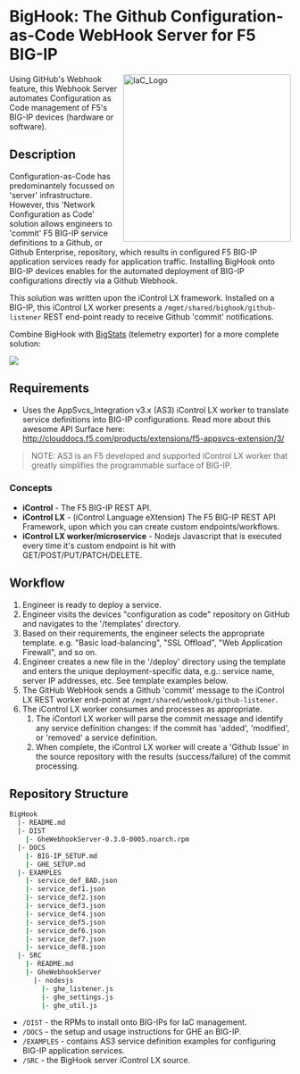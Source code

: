# BigHook: The Github Configuration-as-Code WebHook Server for F5 BIG-IP

<img align="right" width="300px" src="IaC_Logo-300dpi.png" alt="IaC_Logo"/>

Using GitHub's Webhook feature, this Webhook Server automates Configuration as Code management of F5's BIG-IP devices (hardware or software).

## Description

Configuration-as-Code has predominantely focussed on 'server' infrastructure. However, this 'Network Configuration as Code' solution allows engineers to 'commit' F5 BIG-IP service definitions to a Github, or Github Enterprise, repository, which results in configured F5 BIG-IP application services ready for application traffic. Installing BigHook onto BIG-IP devices enables for the automated deployment of BIG-IP configurations directly via a Github Webhook.

This solution was written upon the iControl LX framework. Installed on a BIG-IP, this iControl LX worker presents a `/mgmt/shared/bighook/github-listener` REST end-point ready to receive Github 'commit' notifications.

Combine BigHook with [BigStats](https://github.com/f5devcentral/BigStats) (telemetry exporter) for a more complete solution:

![](Webhook-BigStats-Arch_Diag.png)

## Requirements

* Uses the AppSvcs_Integration v3.x (AS3) iControl LX worker to translate service definitions into BIG-IP configurations. Read more about this awesome API Surface here: http://clouddocs.f5.com/products/extensions/f5-appsvcs-extension/3/

> NOTE: AS3 is an F5 developed and supported iControl LX worker that greatly simplifies the programmable surface of BIG-IP.

### Concepts

* **iControl** - The F5 BIG-IP REST API.
* **iControl LX** - (iControl Language eXtension) The F5 BIG-IP REST API Framework, upon which you can create custom endpoints/workflows.
* **iControl LX worker/microservice** - Nodejs Javascript that is executed every time it's custom endpoint is hit with GET/POST/PUT/PATCH/DELETE.

## Workflow

1. Engineer is ready to deploy a service.
2. Engineer visits the devices "configuration as code" repository on GitHub and navigates to the '/templates' directory.
3. Based on their requirements, the engineer selects the appropriate template. e.g. "Basic load-balancing", "SSL Offload", "Web Application Firewall", and so on.
4. Engineer creates a new file in the '/deploy' directory using the template and enters the unique deployment-specific data, e.g.: service name, server IP addresses, etc. See template examples below.
5. The GitHub WebHook sends a Github 'commit' message to the iControl LX REST worker end-point at `/mgmt/shared/webhook/github-listener`.
6. The iControl LX worker consumes and processes as appropriate.
   1. The iContorl LX worker will parse the commit message and identify any service definition changes: if the commit has 'added', 'modified', or 'removed' a service definition.
   2. When complete, the iControl LX worker will create a 'Github Issue' in the source repository with the results (success/failure) of the commit processing.

## Repository Structure

```sh
BigHook
  |- README.md
  |- DIST
    |- GheWebhookServer-0.3.0-0005.noarch.rpm
  |- DOCS
    |- BIG-IP_SETUP.md
    |- GHE_SETUP.md
  |- EXAMPLES
    |- service_def_BAD.json
    |- service_def1.json
    |- service_def2.json
    |- service_def3.json
    |- service_def4.json
    |- service_def5.json
    |- service_def6.json
    |- service_def7.json
    |- service_def8.json
  |- SRC
    |- README.md
    |- GheWebhookServer
      |- nodesjs
        |- ghe_listener.js
        |- ghe_settings.js
        |- ghe_util.js
```

* `/DIST` - the RPMs to install onto BIG-IPs for IaC management.
* `/DOCS` - the setup and usage instructions for GHE an BIG-IP.
* `/EXAMPLES` - contains AS3 service definition examples for configuring BIG-IP application services.
* `/SRC` - the BigHook server iControl LX source.
